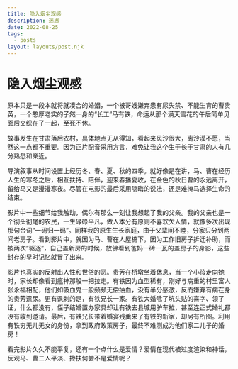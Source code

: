 ```yaml
---
title: 隐入烟尘观感
description: 迷思
date: 2022-08-25
tags:
  - posts
layout: layouts/post.njk
---
```

# 隐入烟尘观感

原本只是一段本就将就凑合的婚姻，一个被哥嫂嫌弃患有尿失禁、不能生育的曹贵英，一个憨厚老实的孑然一身的“长工”马有铁，命运从那个满天雪花的午后简单见面后交织在了一起，至死不休。

故事发生在甘肃落后农村，具体地点无从得知，看起来风沙很大，离沙漠不愿，当然这一点都不重要。因为正片配音采用方言，难免让我这个生于长于甘肃的人有几分熟悉和亲近。

导演叙事从时间设置上经历冬、春、夏、秋的四季。就好像是在讲，马、曹在经历人生的寒冬之后，相互扶持、陪伴，迎来春播夏收，在金色的秋日曹的永远离开，留给马又是漫漫寒夜。尽管在电影的最后采用隐晦的说法，还是难掩马选择生命的结束。

影片中一些细节给我触动，偶尔有那么一刻让我想起了我的父亲。我的父亲也是一个彻头彻尾的农民，一生碌碌平凡，做人本分有原则不喜欢欠人情，就像多次出现那句台词“一码归一码”。同样我的原生生长家庭，由于父辈间不睦，分家只分到两间老房子。看到影片中，就因为马、曹在人屋檐下，因为工作旧房子拆迁补助，而被两次“驱逐”，自己盖新房的时候，放佛看到爸妈一砖一瓦的盖房子的身影，这些封存的早时记忆就冒了出来。

影片也真实的反射出人性和世俗的恶。贵芳在桥墩坐着休息，当一个小孩走向她时，家长却像看到瘟神那般一把拉走。有铁因为血型稀有，刚好与病重的村里富人张永福相配，他们如吸血鬼一般频频无偿抽血，没有半分感激，反而嫌弃有病在身的贵芳遗尿。更有讽刺的是，有铁兄长一家。有铁大婚除了坑头贴的喜字、领了证，什么都没有，侄子结婚置办家具却让有铁去县城用驴车拉，甚至连正式婚礼都没有收到邀请。最后，有铁兄长带着婚宴残羹来了有铁的新家，却另有所图。利用有铁穷无儿无女的身份，拿到政府政策房子，最终不难测成为他们家二儿子的婚房！

看完影片久久不能平复，还有一个点什么是爱情？爱情在现代被过度渲染和神话，反观马、曹二人平淡、搀扶何尝不是爱情呢？